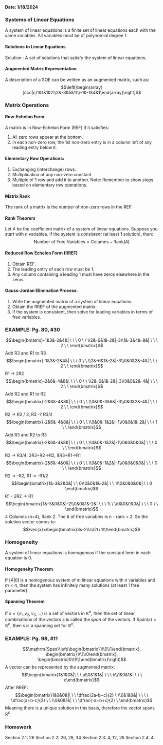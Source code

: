 **Date: 1/18/2024**
### Systems of Linear Equations
A system of linear equations is a finite set of linear equations each with the same variables.
All variables must be of polynomial degree 1.
#### Solutions to Linear Equations
Solution : A set of solutions that satisfy the system of linear equations.
#### Augmented Matrix Representation
A description of a SOE can be written as an augmented matrix, such as:
$$\left[\begin{array}{ccc|c}1&1&1&2\\2&-3&5&11\\-1&-1&4&1\end{array}\right]$$

### Matrix Operations

#### Row-Echelon Form
A matrix is in Row-Echelon Form (REF) if it satisfies:
1) All zero rows appear at the bottom.
2) In each non-zero row, the 1st non-zero entry is in a column left of any leading entry below it.
#### Elementary Row Operations:
1) Exchanging (interchange) rows.
2) Multiplication of any non-zero constant.
3) Multiple of 1 row and add it to another.
Note: Remember to show steps based on elementary row operations.
#### Matrix Rank
The rank of a matrix is the number of non-zero rows in the REF.
#### Rank Theorem
Let $A$ be the coefficient matrix of a system of linear equations.
Suppose you start with $n$ variables.
If the system is *consistent* (at least 1 solution), then:
$$\mathrm{Number\ of\ Free\ Variables} = \mathrm{Columns}-\mathrm{Rank}(A)$$
#### Reduced Row Echelon Form (RREF)
1) Obtain REF.
2) The leading entry of each row must be 1.
3) Any column containing a leading 1 must have zeros elsewhere in the zeros.
#### Gauss-Jordan Elimination Process:
1) Write the augmented matrix of a system of linear equations.
2) Obtain the RREF of the augmented matrix.
3) If the system is consistent, then solve for leading variables in terms of free variables.

### **EXAMPLE**: Pg. 80, #30
$$\begin{bmatrix}-1&3&-2&4&| \ \ \  0 \ \ \\2&-6&1&-2&|-3\\1&-3&4&-8&| \ \ \  2 \ \  \end{bmatrix}$$
Add R3 and R1 to R3
$$\begin{bmatrix}-1&3&-2&4&| \ \ \  0 \ \ \\2&-6&1&-2&|-3\\0&0&2&-4&| \ \ \  2 \ \  \end{bmatrix}$$
R1 -> 2R2
$$\begin{bmatrix}-2&6&-4&8&| \ \ \  0 \ \ \\2&-6&1&-2&|-3\\0&0&2&-4&| \ \ \  2 \ \  \end{bmatrix}$$Add R2 and R1 to R2
$$\begin{bmatrix}-2&6&-4&8&| \ \ \  0 \ \ \\0&0&-3&6&|-3\\0&0&2&-4&| \ \ \  2 \ \  \end{bmatrix}$$
R2 -> R2 / 3, R3 -? R3/2
$$\begin{bmatrix}-2&6&-4&8&| \ \ \  0 \ \ \\0&0&-1&2&|-1\\0&0&1&-2&| \ \ \  1 \ \  \end{bmatrix}$$Add R3 and R2 to R3
$$\begin{bmatrix}-2&6&-4&8&| \ \ \  0 \ \ \\0&0&-1&2&|-1\\0&0&0&0&| \ \ \  0 \ \  \end{bmatrix}$$
R3 -> R3/4, 2R3+R2->R2, 8R3+R1->R1
$$\begin{bmatrix}-2&6&-4&0&| \ \ \  0 \ \ \\0&0&-1&2&|-1\\0&0&0&0&| \ \ \  0 \ \  \end{bmatrix}$$
R2 -> -R2, R1 -> -R1/2
$$\begin{bmatrix}1&-3&2&0&| \ \ 0\\0&0&1&-2&| \ \ 1\\0&0&0&0&| \ \ 0   \end{bmatrix}$$
R1 - 2R2 -> R1
$$\begin{bmatrix}1&-3&0&0&|-2\\0&0&1&-2&| \ \ \ 1\ \ \\0&0&0&0&| \ \ \ 0 \ \   \end{bmatrix}$$
4 Columns (n=4), Rank 2.
The # of free variables is n - rank = 2.
So the solution vector comes to:
$$\vec{x}=\begin{bmatrix}3s-2\\s\\2t+1\\t\end{bmatrix}$$
### Homogeneity
A system of linear equations is *homogenous* if the constant term in each equation is 0.
#### Homogeneity Theorem
If $[A|0]$ is a homogenous system of *m* linear equations with *n* variables and $m\lt n$, then the system has infinitely many solutions (at least 1 free parameter).
#### Spanning Theorem
If $s = \{v_1, v_2, v_3,\dots\}$ is a set of vectors in $\mathbb{R}^n$, then the set of linear combinations of the vectors $s$ is called the *span* of the vectors. If Span($s$) = $\mathbb{R}^n$, then $s$ is a spanning set for $\mathbb{R}^n$.

### EXAMPLE: Pg. 98, #11
$$\mathrm{Span}\left(\begin{bmatrix}1\\0\\1\end{bmatrix}, \begin{bmatrix}1\\1\\0\end{bmatrix}, \begin{bmatrix}0\\1\\1\end{bmatrix}\right)$$
A vector can be represented by the augmented matrix:
$$\begin{bmatrix}1&1&0&|\ \ \ a\\0&1&1&| \ \ \ b\\1&0&1&| \ \ \ c\end{bmatrix}$$
After RREF:
$$\begin{bmatrix}1&0&0&|\ \ \ \dfrac{2a-b+c}{2} \ \\0&1&0&| \ \ \ \ \dfrac{a+b-c}{2} \ \ \\0&0&1&| \ \ \dfrac{-a+b+c}{2} \ \end{bmatrix}$$
Meaning there is a unique solution in this basis, therefore the vector spans $\mathbb{R}^n$.


### Homework
Section 2.1: 26
Section 2.2: 26, 28, 34
Section 2.3: 4, 12, 28
Section 2.4: 4

